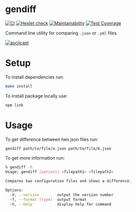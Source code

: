 # gendiff

[![CI](https://github.com/AlexCarp/frontend-project-lvl2/workflows/CI/badge.svg)](https://github.com/AlexCarp/frontend-project-lvl2/actions?query=workflow%3ACI)
[![Hexlet check](https://github.com/AlexCarp/frontend-project-lvl2/workflows/hexlet-check/badge.svg)](https://github.com/AlexCarp/frontend-project-lvl2/actions)
[![Maintainability](https://api.codeclimate.com/v1/badges/9f79318ce9424b55becc/maintainability)](https://codeclimate.com/github/AlexCarp/frontend-project-lvl2/maintainability)
[![Test Coverage](https://api.codeclimate.com/v1/badges/9f79318ce9424b55becc/test_coverage)](https://codeclimate.com/github/AlexCarp/frontend-project-lvl2/test_coverage)

Command line utility for comparing `.json` or `.yml` files.

[![asciicast](https://asciinema.org/a/zPcrQXJGvTmwyDXdKqNZoNgxD.svg)](https://asciinema.org/a/zPcrQXJGvTmwyDXdKqNZoNgxD)

# Setup
To install dependencies run: 
```bash
make install
```
To install package locally use:
```bash
npm link
```
# Usage
To get difference between two json files run: 
```bash
gendiff path/to/file/a.json path/to/file/b.json 
```
To get more information run:
```bash
% gendiff -h
Usage: gendiff [options] <filepath1> <filepath2>

Compares two configuration files and shows a difference.

Options:
  -V, --version        output the version number
  -f, --format [type]  output format
  -h, --help           display help for command
```

